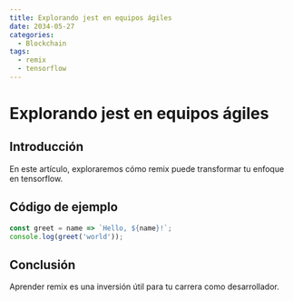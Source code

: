 ```yaml
---
title: Explorando jest en equipos ágiles
date: 2034-05-27
categories:
  - Blockchain
tags:
  - remix
  - tensorflow
---
```


# Explorando jest en equipos ágiles

## Introducción

En este artículo, exploraremos cómo remix puede transformar tu enfoque en tensorflow.

## Código de ejemplo

```javascript
const greet = name => `Hello, ${name}!`;
console.log(greet('world'));
```

## Conclusión

Aprender remix es una inversión útil para tu carrera como desarrollador.